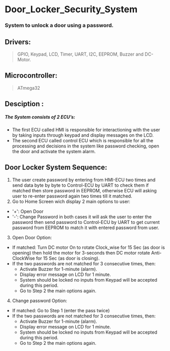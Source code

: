 # Door_Locker_Security_System
### System to unlock a door using a password.
## Drivers:
> GPIO, Keypad, LCD, Timer, UART, I2C, EEPROM, Buzzer and DC-Motor.
## Microcontroller:
> ATmega32
## Desciption :
##### The System consists of 2 ECU’s: 
   - The first ECU called HMI is responsible for interactioning with the user by taking inputs through keypad and display messages on the LCD. 
   - The second ECU called control ECU which is responsible for all the processing and decisions in the system like password checking, open the door and activate the system alarm.

## Door Locker System Sequence:
1. The user create password by entering from HMI-ECU two times and send data byte by byte to Control-ECU by UART to check them if matched then store password in EEPROM, otherwise ECU will asking user to re-enter password again two times till it matched.
2. Go to Home Screen wich display 2 main options to user:
- '+': Open Door 
- '-': Change Password
in both cases it will ask the user to enter the password then send password to Control-ECU by UART to get current password from EEPROM to match it with entered password from user.
3. Open Door Option:
  - If matched: Turn DC motor On to rotate Clock_wise for 15 Sec (as door is opening) then   hold the motor for 3-seconds then DC motor rotate Anti-ClockWise for 15 Sec (as door is closing).
  - If the two passwords are not matched for 3 consecutive times, then:
      - Activate Buzzer for 1-minute (alarm).
      - Display error message on LCD for 1 minute.
      - System should be locked no inputs from Keypad will be accepted during this period.
      - Go to Step 2 the main options again.
4. Change password Option:
  - If matched: Go to Step 1 (enter the pass twice)
  - If the two passwords are not matched for 3 consecutive times, then:
      - Activate Buzzer for 1-minute (alarm).
      + Display error message on LCD for 1 minute.
      * System should be locked no inputs from Keypad will be accepted during this period.
      - Go to Step 2 the main options again.
